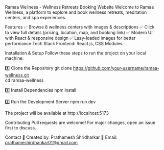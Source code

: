 Ramaa Wellness - Wellness Retreats Booking Website
Welcome to Ramaa Wellness, a platform to explore and book wellness retreats, meditation centers, and spa experiences.

Features
✅ Browse 8 wellness centers with images & descriptions
✅ Click to view full details (pricing, location, map, and booking link)
✅ Modern UI with React & responsive design
✅ Lazy-loaded images for better performance
Tech Stack
Frontend: React.js, CSS Modules

Installation & Setup
Follow these steps to run the project on your local machine:

1️⃣ Clone the Repository
git clone https://github.com/your-username/ramaa-wellness.git  
cd ramaa-wellness

2️⃣ Install Dependencies
npm install  

3️⃣ Run the Development Server
npm run dev  


The project will be available at http://localhost:5173

Contributing
Pull requests are welcome! For major changes, open an issue first to discuss.

Contact
👤 Created by: Prathamesh Shridharkar
📧 Email: prathameshirdhankar01@gmail.com
